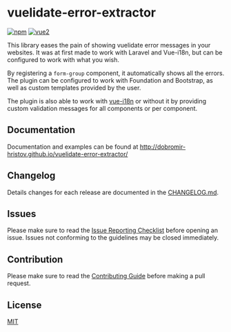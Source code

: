# vuelidate-error-extractor

[![npm](https://img.shields.io/npm/v/vuelidate-error-extractor.svg)](https://www.npmjs.com/package/vuelidate-error-extractor)
[![vue2](https://img.shields.io/badge/vue-2.x-brightgreen.svg)](https://vuejs.org/)

This library eases the pain of showing vuelidate error messages in your websites. It was at first made to work with Laravel and Vue-i18n, but can be configured to work with what you wish. 

By registering a `form-group` component, it automatically shows all the errors. The plugin can be configured to work with Foundation and Bootstrap, as well as custom templates provided by the user.

The plugin is also able to work with [vue-i18n](https://github.com/kazupon/vue-i18n) or without it by providing custom validation messages for all components or per component.

## Documentation
Documentation and examples can be found at http://dobromir-hristov.github.io/vuelidate-error-extractor/


## Changelog
Details changes for each release are documented in the [CHANGELOG.md](https://github.com/dobromir-hristov/vuelidate-error-extractor/blob/development/CHANGELOG.md).


## Issues
Please make sure to read the [Issue Reporting Checklist](https://github.com/dobromir-hristov/vuelidate-error-extractor/blob/development/CONTRIBUTING.md#issue-reporting-guidelines) before opening an issue. Issues not conforming to the guidelines may be closed immediately.


## Contribution
Please make sure to read the [Contributing Guide](https://github.com/dobromir-hristov/vuelidate-error-extractor/blob/development/CONTRIBUTING.md) before making a pull request.

## License

[MIT](http://opensource.org/licenses/MIT)
